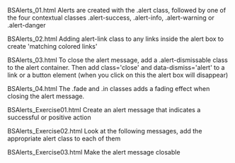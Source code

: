 BSAlerts_01.html
Alerts are created with the .alert class, followed by one of the four contextual classes .alert-success, .alert-info, .alert-warning
or .alert-danger

BSAlerts_02.html
Adding alert-link class to any links inside the alert box to create 'matching colored links'

BSAlerts_03.html
To close the alert message, add a .alert-dismissable class to the alert container. Then add class='close' and
data-dismiss='alert' to a link or a button element (when you click on this the alert box will disappear)

BSAlerts_04.html
The .fade and .in classes adds a fading effect when closing the alert message.

BSAlerts_Exercise01.html
Create an alert message that indicates a successful or positive action

BSAlerts_Exercise02.html
Look at the following messages, add the appropriate alert class to each of them

BSAlerts_Exercise03.html
Make the alert message closable